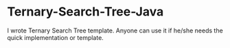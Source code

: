 # Ternary-Search-Tree-Java
I wrote Ternary Search Tree template. Anyone can use it if he/she needs the quick implementation or template.
